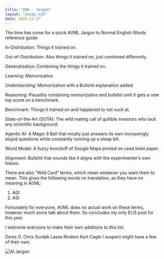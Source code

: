 ```yaml
---
title: "256 - Jargon"
layout: "essay.njk"
date: 2024-11-27
---
```


The time has come for a quick AI/ML Jargon to Normal English Words reference guide:

In-Distribution: Things it trained on.

Out-of-Distribution: Also things it trained on, just combined differently.

Generalization: Combining the things it trained on.

Learning: Memorization

Understanding: Memorization with a Bullshit explanation added

Reasoning: Plausibly combining memorization and bullshit until it gets a new top score on a benchmark.

Benchmark: Things it trained on and happened to not suck at.

State-of-the-Art (SOTA): The wild mating call of gullible investors who lack any scientific background.

Agentic AI: A Magic 8 Ball that mostly just answers its own increasingly stupid questions while constantly running up a steep bill.

World Model: A fuzzy knockoff of Google Maps printed on used toilet paper.

Alignment: Bullshit that sounds like it aligns with the experimenter’s own biases.

There are also “Wild Card” terms, which mean whatever you want them to mean. This gives the following words no translation, as they have no meaning in AI/ML:

1. AGI
2. ASI

Fortunately for everyone, AI/ML does no actual work on these terms, however much some talk about them. So concludes my only ELI5 post for this year.

I welcome everyone to make their own additions to this list. 

Denis O. Chris Surdak Lasse Rindom Kurt Cagle I suspect might have a few of their own.

![AI Jargon](https://media.licdn.com/dms/image/v2/D5622AQGYOihX2w_NCQ/feedshare-shrink_800/feedshare-shrink_800/0/1732247978070?e=1736985600&v=beta&t=SWebPAvDVDPLnr-OahV5Cb5cT-FTHK4YnwG323sYz-0)
